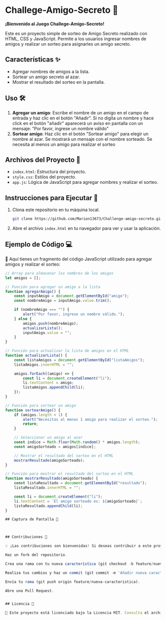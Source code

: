 # Challege-Amigo-Secreto 🎉

**¡Bienvenido al Juego Challege-Amigo-Secreto!**

Este es un proyecto simple de sorteo de Amigo Secreto realizado con HTML, CSS y JavaScript. Permite a los usuarios ingresar nombres de amigos y realizar un sorteo para asignarles un amigo secreto.

## Características ✨

- Agregar nombres de amigos a la lista.
- Sortear un amigo secreto al azar.
- Mostrar el resultado del sorteo en la pantalla.

## Uso 🛠️

1. **Agregar un amigo**: Escribe el nombre de un amigo en el campo de entrada y haz clic en el botón "Añadir".
    Si no digita un nombre y hace click en el botón "añadir" aparecerá un aviso en pantalla con un mensaje: "Por favor, ingrese un nombre válido"
3. **Sortear amigo**: Haz clic en el botón "Sortear amigo" para elegir un nombre al azar. Se mostrará un mensaje con el nombre sorteado. Se necesita al         menos un amigo para realizar el sorteo

## Archivos del Proyecto 📂

- `index.html`: Estructura del proyecto.
- `style.css`: Estilos del proyecto.
- `app.js`: Lógica de JavaScript para agregar nombres y realizar el sorteo.

## Instrucciones para Ejecutar 🚀

1. Clona este repositorio en tu máquina local.
    ```bash
    git clone https://github.com/Marion13673/Challenge-amigo-secreto.git
    ```
2. Abre el archivo `index.html` en tu navegador para ver y usar la aplicación.

## Ejemplo de Código 💻

📜 Aquí tienes un fragmento del código JavaScript utilizado para agregar amigos y realizar el sorteo:

```javascript
// Array para almacenar los nombres de los amigos
let amigos = [];

// Función para agregar un amigo a la lista
function agregarAmigo() {
    const inputAmigo = document.getElementById("amigo");
    const nombreAmigo = inputAmigo.value.trim();

    if (nombreAmigo === "") {
        alert("Por favor, ingrese un nombre válido.");
    } else {
        amigos.push(nombreAmigo);
        actualizarLista();
        inputAmigo.value = "";
    }
}

// Función para actualizar la lista de amigos en el HTML
function actualizarLista() {
    const listaAmigos = document.getElementById("listaAmigos");
    listaAmigos.innerHTML = "";

    amigos.forEach((amigo) => {
        const li = document.createElement("li");
        li.textContent = amigo;
        listaAmigos.appendChild(li);
    });
}

// Función para sortear un amigo
function sortearAmigo() {
    if (amigos.length < 1) {
        alert("Necesitas al menos 1 amigo para realizar el sorteo.");
        return;
    }

    // Seleccionar un amigo al azar
    const indice = Math.floor(Math.random() * amigos.length);
    const amigoSorteado = amigos[indice];

    // Mostrar el resultado del sorteo en el HTML
    mostrarResultado(amigoSorteado);
}

// Función para mostrar el resultado del sorteo en el HTML
function mostrarResultado(amigoSorteado) {
    const listaResultado = document.getElementById("resultado");
    listaResultado.innerHTML = "";

    const li = document.createElement("li");
    li.textContent = `El amigo sorteado es: ${amigoSorteado}`;
    listaResultado.appendChild(li);
}

## Captura de Pantalla 📸



## Contribuciones 🤝

💡 ¡Las contribuciones son bienvenidas! Si deseas contribuir a este proyecto, por favor sigue estos pasos:

Haz un fork del repositorio.

Crea una rama con tu nueva característica (git checkout -b feature/nueva-caracteristica).

Realiza tus cambios y haz un commit (git commit -m 'Añadir nueva característica').

Envía tu rama (git push origin feature/nueva-caracteristica).

Abre una Pull Request.


## Licencia 📜

📄 Este proyecto está licenciado bajo la Licencia MIT. Consulta el archivo LICENSE para más información.
